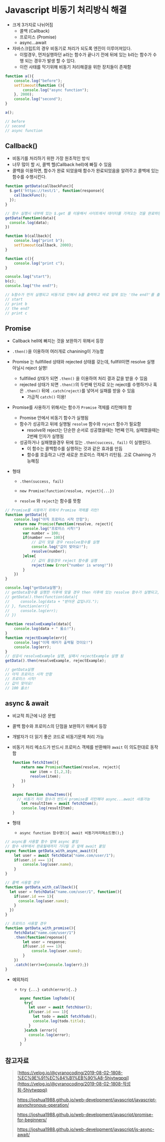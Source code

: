 # Javascript 비동기 처리방식 해결

- 크게 3가지로 나뉘어짐
  - 콜백 (Callback)
  - 프로미스 (Promise)
  - async...await
- 자바스크립트의 경우 비동기로 처리가 되도록 엔진이 이루어져있다.
  - 이럴경우, 먼저실행하던 a라는 함수가 끝나기 전에 뒤에 있는 b라는 함수가 수행 되는 경우가 발생 할 수 있다.
  - 이런 사태를 막기위해 비동기 처리해결을 위한 장치들이 존재함

```javascript
function a(){
    console.log("before");
    setTimeout(function (){
        console.log("async function");
    }, 2000);
    console.log("second");
}   

a();

// before
// second
// async function
```



## Callback()

- 비동기를 처리하기 위한 가장 원초적인 방식
- 너무 많이 할 시, 콜백 헬(Callback hell)에 빠질 수 있음
- 콜백을 이용하면, 함수가 완료 되었을때 함수가 완료되었음을 알려주고 콜백에 있는 함수를 수행시킨다.

```javascript
function getData(callbackFunc){
  $.get('https://test/1', function(response){
    callbackFunc();
  });
}

// 함수 실행시 내부에 있는 $.get 를 이용해서 사이트에서 데이터를 가져오는 것을 완료하면, 뒤에 있는 함수가 callbackFunc() 를 실행시킨다. 그리고 처음에 getData에 인자로 넣은 함수가 실행된다.
getData(function(data){
  console.log(data);
})

function b(callback){
    console.log("print b");
    setTimeout(callback, 2000);
}

function c(){
    console.log("print c");
}

console.log("start");
b(c);
console.log("the end?");

// b함수가 먼저 실행되고 비동기로 인해서 b를 출력하고 바로 밑에 있는 'the end?'를 출력하고 b내부에 있는 setTimeout함수가 완료되면 거기 있는 callback함수가 실행되는 구조
// start
// print b
// the end?
// print c
```

## Promise

- Callback hell에 빠지는 것을 보완하기 위해서 등장

- `.then()`을 이용하여 여러개로 chanining이 가능함

- Promise 는 fullfilled 상태와 rejected 상태를 갖는데, fullfill이면 resolve 실행 아닐시 reject 실행!

  - fullfilled 상태가 되면 `.then()` 을 이용하여 처리 결과 값을 받을 수 있음
  - rejected 상태가 되면 `.then()`의 두번째 인자로 오는 reject를 수행하거나 혹은 `.then()` 뒤에 `.catch(reject)`를 넣어서 실패를 받을 수 있음
    - 가급적 `catch()` 이용!

- Promise를 사용하기 위해서는 함수가 `Promise` 객체를 리턴해야 함

  - Promise 안에서 비동기 함수가 실행됨
  - 함수가 성공하고 뒤에 실행될 `resolve` 함수와  `reject` 함수가 필요함
    - resolve와 reject는 단순한 순서로 성공했을때는 1번째 인자, 실패했을때는 2번째 인자가 실행됨
  - 성공하거나 실패했을경우 뒤에 있는 `.then(success, fail)` 이 실행된다.
    - 이 함수는 콜백함수를 실행하는 것과 같은 효과를 만듬
    - 함수를 호출하고 나면 새로운 프로미스 객체가 리턴됨. 고로 Chaining 가능해짐

- 형태

  - `.then(success, fail)`
  - `new Promise(function(resolve, reject){...})`

  - `resolve` 와 `reject`는 함수를 뜻함

```javascript
// Promise를 사용하기 위해서 Promise 객체를 리턴!
function getData(){
    console.log("아직 프로미스 시작 안함");
    return new Promise(function(resolve, reject){
        console.log("프로미스 시작!")
        var number = 100;
        if(number === 100){
            // 값이 맞을 경우 resolve함수를 실행
            console.log("값이 맞아요!");
            resolve(number);
        }else{
            // 값이 틀릴경우 reject 함수를 실행
            reject(new Error("number is wrong!"))
        }
    })
}

console.log("getData실행");
// getData함수를 실행한 이후에 맞을 경우 then 이후에 있는 resolve 함수가 실행되고, 틀릴경우 뒤에 있는 reject함수가 실행
// getData().then(function(data){
//     console.log(data + "받아온 값입니다.");
// }, function(err){
//     console.log(err);
// })

function resolveExample(data){
    console.log(data + " 옳소!");
}
function rejectExample(err){
    console.log("이제 에러가 출력될 것이오!")
    console.log(err);
}
// 성공시 resolveExample 실행, 실패시 rejectExample 실행 됨
getData().then(resolveExample, rejectExample);

// getData실행
// 아직 프로미스 시작 안함
// 프로미스 시작!
// 값이 맞아요!
// 100 옳소!
```



## async & await

- 비교적 최근에 나온 문법

- 콜백 함수와 프로미스의 단점을 보완하기 위해서 등장

- 개발자가 더 읽기 좋은 코드로 비동기문제 처리 가능

- 비동기 처리 메소드가 반드시 프로미스 객체를 반환해야 `await` 이 의도한대로 동작함

  ```javascript
  function fetchItem(){
      return new Promise(function(resolve, reject){
          var item = [1,2,3];
          resolve(item);
      })
  }
  
  async function showItems(){
    // 비동기 처리 함수가 반드시 promise를 리턴해야 async...await 사용가능
      let resultItem = await fetchItem();
      console.log(resultItem);
  }
  ```

  

- 형태

  - `async function 함수명(){ await 비동기처리메소드명();}`

```javascript
// async를 사용할 함수 앞에 async 붙임
// 함수 내부에서 완료될때까지 기다릴 곳 앞에 await 붙임
async function getData_with_async_await(){
    let user = await fetchData("name.com/user/1");
    if(user.id === 1){
        console.log(user.name);
    }
}

// 콜백 사용할 경우
function getData_with_callback(){
  let user = fetchData("name.com/user/1", function(){
    if(user.id === 1){
      console.log(user.name);
    }
  })
}

// 프로미스 사용할 경우 
function getData_with_promise(){
    fetchData("name.com/user/1")
    .then(function(reponse){
        let user = response;
        if(user.id === 1){
            console.log(user.name);
        }
    })
    .catch((err)=>{console.log(err);})
}
```

- 예외처리

  - `try {...} catch(error){..}`

    ```javascript
    async function logTodo(){
      try{
        let user = await fetchUser();
        if(user.id === 1){
          let todo = await fetchTodo();
          console.log(todo.title);
        }
      }catch (error){
        console.log(error);
      }
    }
    ```

    



## 참고자료

> [https://velog.io/@cyranocoding/2019-08-02-1808-%EC%9E%91%EC%84%B1%EB%90%A8-5hjytwqpqj](https://velog.io/@cyranocoding/2019-08-02-1808-작성됨-5hjytwqpqj)
>
> https://joshua1988.github.io/web-development/javascript/javascript-asynchronous-operation/
>
> https://joshua1988.github.io/web-development/javascript/promise-for-beginners/
>
> https://joshua1988.github.io/web-development/javascript/js-async-await/